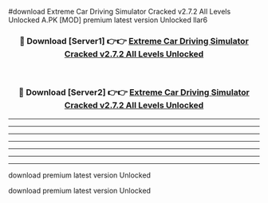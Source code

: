 #download Extreme Car Driving Simulator Cracked v2.7.2 All Levels Unlocked A.PK [MOD] premium latest version Unlocked llar6 



<div align="center">
<h3>🔴 Download [Server1] 👉👉 <a href="https://download1apk.web.app/">Extreme Car Driving Simulator Cracked v2.7.2 All Levels Unlocked</a></h3><br>

<h3>🔴 Download [Server2] 👉👉 <a href="https://download1apk.web.app/">Extreme Car Driving Simulator Cracked v2.7.2 All Levels Unlocked</a></h3>
</div>





----------------------------------------------------------

----------------------------------------------------------

----------------------------------------------------------

----------------------------------------------------------

----------------------------------------------------------

----------------------------------------------------------

----------------------------------------------------------

download premium latest version Unlocked

download premium latest version Unlocked
